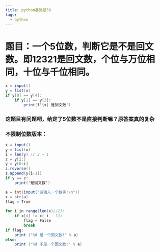 ```yaml
---
title: python基础题30
tags:
  - python
---
```

# 题目：一个5位数，判断它是不是回文数。即12321是回文数，个位与万位相同，十位与千位相同。
```java
x = input()
y = list(x)
if y[0] == y[4]:
    if y[1] == y[3]:
        print(f'{x} 是回文数')
```
### 这题目有问题吧，给定了5位数不是直接判断嘛？原答案真的复杂
### 不限制位数版本：
```java
x = input()
y = list(x)
i = len(y) // 2 + 1
z = y[i:]
y = y[0:i]
z.reverse()
z.append(y[i-1])
if y == z:
    print('是回文数')
```
```java
a = int(input("请输入一个数字:\n"))
x = str(a)
flag = True
 
for i in range(len(x)//2):
    if x[i] != x[-i - 1]:
        flag = False
        break
if flag:
    print ("%d 是一个回文数!" % a)
else:
    print ("%d 不是一个回文数!" % a)
```
